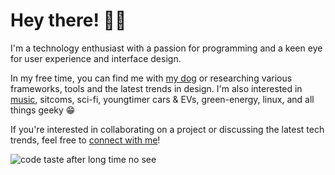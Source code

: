 # Hey there! 👋🏼 

I'm a technology enthusiast with a passion for programming and a keen eye for user experience and interface design.

In my free time, you can find me with [my dog](http://instagram.com/joshi.the.shiba/) or researching various frameworks, tools and the latest trends in design. I'm also interested in [music](https://www.last.fm/user/Insuit), sitcoms, sci-fi, youngtimer cars & EVs, green-energy, linux, and all things geeky 😁

If you're interested in collaborating on a project or discussing the latest tech trends, feel free to [connect with me](https://twitter.com/landsman)!

![code taste after long time no see](https://64.media.tumblr.com/daa740e772f52539ed0235154bfc692d/tumblr_mz8lej4T0M1toxy7eo1_r1_400.gif)

